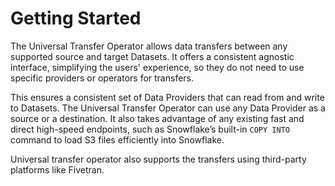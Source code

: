 # Getting Started

The Universal Transfer Operator allows data transfers between any supported source and target Datasets. It offers a consistent agnostic interface, simplifying the users' experience, so they do not need to use specific providers or operators for transfers.

This ensures a consistent set of Data Providers that can read from and write to Datasets. The Universal Transfer
Operator can use any Data Provider as a source or a destination. It also takes advantage of any existing fast and
direct high-speed endpoints, such as Snowflake’s built-in `COPY INTO` command to load S3 files efficiently into Snowflake.

Universal transfer operator also supports the transfers using third-party platforms like Fivetran.

